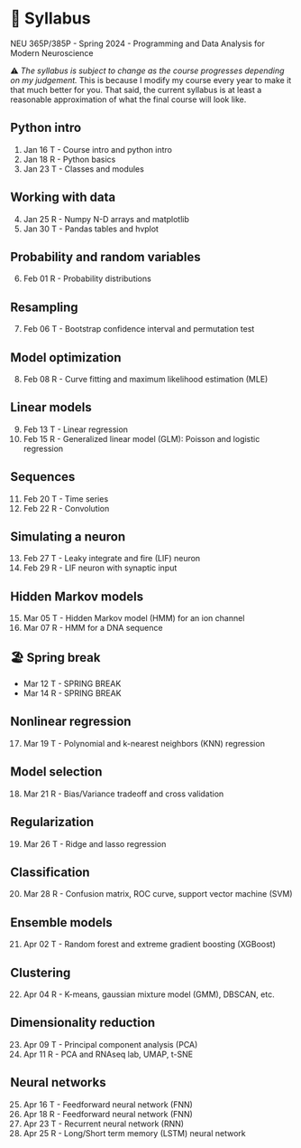 # 🚧 Syllabus
NEU 365P/385P - Spring 2024 - Programming and Data Analysis for Modern Neuroscience

⚠️ *The syllabus is subject to change as the course progresses depending on my judgement.* This is because I modify my course every year to make it that much better for you. That said, the current syllabus is at least a reasonable approximation of what the final course will look like.

Python intro
---
1. Jan 16 T - Course intro and python intro
2. Jan 18 R - Python basics
3. Jan 23 T - Classes and modules

Working with data
---
4. Jan 25 R - Numpy N-D arrays and matplotlib
5. Jan 30 T - Pandas tables and hvplot

Probability and random variables
---
6. Feb 01 R - Probability distributions

Resampling
---
7. Feb 06 T - Bootstrap confidence interval and permutation test

Model optimization
---
8. Feb 08 R - Curve fitting and maximum likelihood estimation (MLE)

Linear models
---
9. Feb 13 T - Linear regression
10. Feb 15 R - Generalized linear model (GLM): Poisson and logistic regression

Sequences
---
11. Feb 20 T - Time series
12. Feb 22 R - Convolution

Simulating a neuron
---
13. Feb 27 T - Leaky integrate and fire (LIF) neuron
14. Feb 29 R - LIF neuron with synaptic input

Hidden Markov models
---
15. Mar 05 T - Hidden Markov model (HMM) for an ion channel
16. Mar 07 R - HMM for a DNA sequence

🏖️ Spring break
---
- Mar 12 T - SPRING BREAK
- Mar 14 R - SPRING BREAK

Nonlinear regression
---
17. Mar 19 T - Polynomial and k-nearest neighbors (KNN) regression

Model selection
---
18. Mar 21 R - Bias/Variance tradeoff and cross validation

Regularization
---
19. Mar 26 T - Ridge and lasso regression

Classification
---
20. Mar 28 R - Confusion matrix, ROC curve, support vector machine (SVM)

Ensemble models
---
21. Apr 02 T - Random forest and extreme gradient boosting (XGBoost)

Clustering
---
22. Apr 04 R - K-means, gaussian mixture model (GMM), DBSCAN, etc.

Dimensionality reduction
---
23. Apr 09 T - Principal component analysis (PCA)
24. Apr 11 R - PCA and RNAseq lab, UMAP, t-SNE

Neural networks
---
25. Apr 16 T - Feedforward neural network (FNN)
26. Apr 18 R - Feedforward neural network (FNN)
27. Apr 23 T - Recurrent neural network (RNN)
28. Apr 25 R - Long/Short term memory (LSTM) neural network
